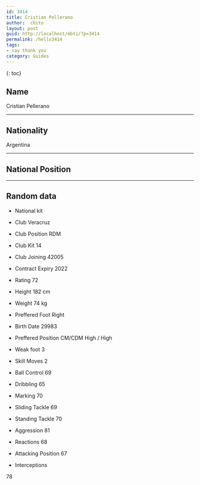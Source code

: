 ```yaml
---
id: 3414
title: Cristian Pellerano
author:  chito 
layout: post
guid: http://localhost/mbti/?p=3414
permalink: /hello3414
tags:
- say thank you
category: Guides
---
```



{: toc}


## Name  
Cristian Pellerano 

* * *

## Nationality  
Argentina 

* * *

## National Position 

* * *

## Random data 

  * National kit 
  * Club 
Veracruz 

  * Club Position 
RDM 

  * Club Kit 
14 

  * Club Joining 
42005 

  * Contract Expiry 
2022 

  * Rating 
72 

  * Height 
182 cm 

  * Weight 
74 kg 

  * Preffered Foot 
Right 

  * Birth Date 
29983 

  * Preffered Position 
CM/CDM High / High 

  * Weak foot 
3 

  * Skill Moves 
2 

  * Ball Control 
69 

  * Dribbling 
65 

  * Marking 
70 

  * Sliding Tackle 
69 

  * Standing Tackle 
70 

  * Aggression 
81 

  * Reactions 
68 

  * Attacking Position 
67 

  * Interceptions 

78</ul>